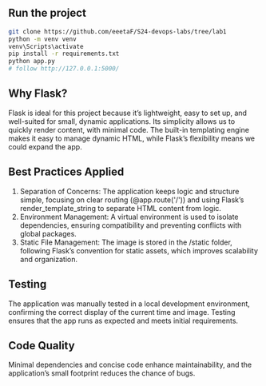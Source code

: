 ## Run the project
```bash
git clone https://github.com/eeetaF/S24-devops-labs/tree/lab1
python -m venv venv
venv\Scripts\activate
pip install -r requirements.txt
python app.py
# follow http://127.0.0.1:5000/
```

## Why Flask?
Flask is ideal for this project because it’s lightweight, easy to set up, and well-suited for small, dynamic applications. Its simplicity allows us to quickly render content, with minimal code. The built-in templating engine makes it easy to manage dynamic HTML, while Flask’s flexibility means we could expand the app.

## Best Practices Applied
1. Separation of Concerns: The application keeps logic and structure simple, focusing on clear routing (@app.route('/')) and using Flask’s render_template_string to separate HTML content from logic.
2. Environment Management: A virtual environment is used to isolate dependencies, ensuring compatibility and preventing conflicts with global packages.
3. Static File Management: The image is stored in the /static folder, following Flask’s convention for static assets, which improves scalability and organization.

## Testing
The application was manually tested in a local development environment, confirming the correct display of the current time and image. Testing ensures that the app runs as expected and meets initial requirements.

## Code Quality
Minimal dependencies and concise code enhance maintainability, and the application’s small footprint reduces the chance of bugs.